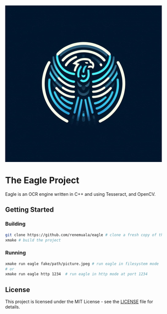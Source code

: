 ![logo](images/eagle.jpeg)

# The Eagle Project

Eagle is an OCR engine written in C++ and using Tesseract, and OpenCV.

## Getting Started
### Building
```bash
git clone https://github.com/renemuala/eagle # clone a fresh copy of the repository
xmake # build the project
```

### Running
```bash
xmake run eagle fake/path/picture.jpeg # run eagle in filesystem mode
# or
xmake run eagle http 1234  # run eagle in http mode at port 1234

```

## License
This project is licensed under the MIT License - see the [LICENSE](LICENSE) file for details.
